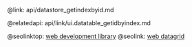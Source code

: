 @link: api/datastore_getindexbyid.md

@relatedapi:
	api/link/ui.datatable_getidbyindex.md

@seolinktop: [web development library](https://webix.com)
@seolink: [web datagrid](https://webix.com/widget/datatable/)